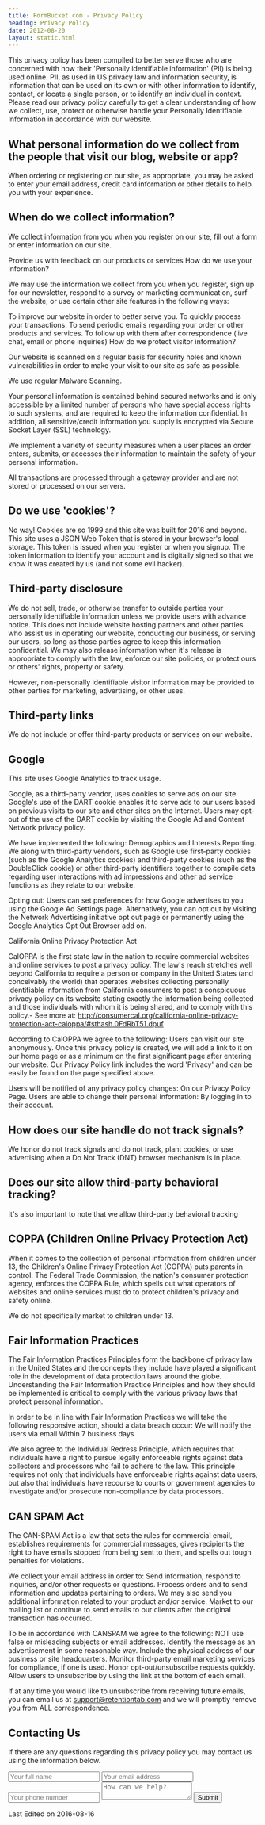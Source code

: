 ```yaml
---
title: FormBucket.com - Privacy Policy
heading: Privacy Policy
date: 2012-08-20
layout: static.html
---
```

This privacy policy has been compiled to better serve those who are concerned with how their 'Personally identifiable information' (PII) is being used online. PII, as used in US privacy law and information security, is information that can be used on its own or with other information to identify, contact, or locate a single person, or to identify an individual in context. Please read our privacy policy carefully to get a clear understanding of how we collect, use, protect or otherwise handle your Personally Identifiable Information in accordance with our website.

## What personal information do we collect from the people that visit our blog, website or app?

When ordering or registering on our site, as appropriate, you may be asked to enter your email address, credit card information or other details to help you with your experience.

## When do we collect information?

We collect information from you when you register on our site, fill out a form or enter information on our site.

Provide us with feedback on our products or services
How do we use your information?

We may use the information we collect from you when you register, sign up for our newsletter, respond to a survey or marketing communication, surf the website, or use certain other site features in the following ways:

To improve our website in order to better serve you.
To quickly process your transactions.
To send periodic emails regarding your order or other products and services.
To follow up with them after correspondence (live chat, email or phone inquiries)
How do we protect visitor information?

Our website is scanned on a regular basis for security holes and known vulnerabilities in order to make your visit to our site as safe as possible.

We use regular Malware Scanning.

Your personal information is contained behind secured networks and is only accessible by a limited number of persons who have special access rights to such systems, and are required to keep the information confidential. In addition, all sensitive/credit information you supply is encrypted via Secure Socket Layer (SSL) technology.

We implement a variety of security measures when a user places an order enters, submits, or accesses their information to maintain the safety of your personal information.

All transactions are processed through a gateway provider and are not stored or processed on our servers.

## Do we use 'cookies'?

No way! Cookies are so 1999 and this site was built for 2016 and beyond. This site uses a JSON Web Token that is stored in your browser's local storage. This token is issued when you register or when you signup. The token information to identify your account and is digitally signed so that we know it was created by us (and not some evil hacker).

## Third-party disclosure

We do not sell, trade, or otherwise transfer to outside parties your personally identifiable information unless we provide users with advance notice. This does not include website hosting partners and other parties who assist us in operating our website, conducting our business, or serving our users, so long as those parties agree to keep this information confidential. We may also release information when it's release is appropriate to comply with the law, enforce our site policies, or protect ours or others' rights, property or safety.

However, non-personally identifiable visitor information may be provided to other parties for marketing, advertising, or other uses.

## Third-party links

We do not include or offer third-party products or services on our website.

## Google

This site uses Google Analytics to track usage.

Google, as a third-party vendor, uses cookies to serve ads on our site. Google's use of the DART cookie enables it to serve ads to our users based on previous visits to our site and other sites on the Internet. Users may opt-out of the use of the DART cookie by visiting the Google Ad and Content Network privacy policy.

We have implemented the following:
Demographics and Interests Reporting.
We along with third-party vendors, such as Google use first-party cookies (such as the Google Analytics cookies) and third-party cookies (such as the DoubleClick cookie) or other third-party identifiers together to compile data regarding user interactions with ad impressions and other ad service functions as they relate to our website.

Opting out:
Users can set preferences for how Google advertises to you using the Google Ad Settings page. Alternatively, you can opt out by visiting the Network Advertising initiative opt out page or permanently using the Google Analytics Opt Out Browser add on.

California Online Privacy Protection Act

CalOPPA is the first state law in the nation to require commercial websites and online services to post a privacy policy. The law's reach stretches well beyond California to require a person or company in the United States (and conceivably the world) that operates websites collecting personally identifiable information from California consumers to post a conspicuous privacy policy on its website stating exactly the information being collected and those individuals with whom it is being shared, and to comply with this policy.- See more at: http://consumercal.org/california-online-privacy-protection-act-caloppa/#sthash.0FdRbT51.dpuf

According to CalOPPA we agree to the following:
Users can visit our site anonymously.
Once this privacy policy is created, we will add a link to it on our home page or as a minimum on the first significant page after entering our website.
Our Privacy Policy link includes the word 'Privacy' and can be easily be found on the page specified above.

Users will be notified of any privacy policy changes:
On our Privacy Policy Page.
Users are able to change their personal information:
By logging in to their account.

## How does our site handle do not track signals?
We honor do not track signals and do not track, plant cookies, or use advertising when a Do Not Track (DNT) browser mechanism is in place.

## Does our site allow third-party behavioral tracking?
It's also important to note that we allow third-party behavioral tracking

## COPPA (Children Online Privacy Protection Act)

When it comes to the collection of personal information from children under 13, the Children's Online Privacy Protection Act (COPPA) puts parents in control. The Federal Trade Commission, the nation's consumer protection agency, enforces the COPPA Rule, which spells out what operators of websites and online services must do to protect children's privacy and safety online.

We do not specifically market to children under 13.

## Fair Information Practices

The Fair Information Practices Principles form the backbone of privacy law in the United States and the concepts they include have played a significant role in the development of data protection laws around the globe. Understanding the Fair Information Practice Principles and how they should be implemented is critical to comply with the various privacy laws that protect personal information.

In order to be in line with Fair Information Practices we will take the following responsive action, should a data breach occur:
We will notify the users via email
Within 7 business days

We also agree to the Individual Redress Principle, which requires that individuals have a right to pursue legally enforceable rights against data collectors and processors who fail to adhere to the law. This principle requires not only that individuals have enforceable rights against data users, but also that individuals have recourse to courts or government agencies to investigate and/or prosecute non-compliance by data processors.

## CAN SPAM Act

The CAN-SPAM Act is a law that sets the rules for commercial email, establishes requirements for commercial messages, gives recipients the right to have emails stopped from being sent to them, and spells out tough penalties for violations.

We collect your email address in order to:
Send information, respond to inquiries, and/or other requests or questions.
Process orders and to send information and updates pertaining to orders.
We may also send you additional information related to your product and/or service.
Market to our mailing list or continue to send emails to our clients after the original transaction has occurred.

To be in accordance with CANSPAM we agree to the following:
NOT use false or misleading subjects or email addresses.
Identify the message as an advertisement in some reasonable way.
Include the physical address of our business or site headquarters.
Monitor third-party email marketing services for compliance, if one is used.
Honor opt-out/unsubscribe requests quickly.
Allow users to unsubscribe by using the link at the bottom of each email.

If at any time you would like to unsubscribe from receiving future emails, you can email us at
support@retentiontab.com and we will promptly remove you from ALL correspondence.


## Contacting Us

If there are any questions regarding this privacy policy you may contact us using the information below.

<form action="https://api.formbucket.com/f/vCDgvMn" method="post">
  <input type="text" name="name" placeholder="Your full name" />
  <input type="text" name="email" placeholder="Your email address" />
  <input type="text" name="phone" placeholder="Your phone number" />
  <textarea name="message" placeholder="How can we help?"></textarea>
  <button type="submit">Submit</button>
</form>

Last Edited on 2016-08-16
